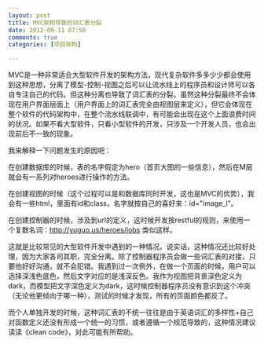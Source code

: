 ```yaml
---
layout: post
title: MVC架构导致的词汇表分裂
date: 2012-09-11 07:50
comments: true
categories: [项目架构]

---
```


MVC是一种非常适合大型软件开发的架构方法，现代复杂软件多多少少都会使用到这种思想，分离了模型-控制-视图之后可以让流水线上的程序员和设计师可以各自专注自己的代码。但这种分离也导致了词汇表的分裂。虽然这种分裂最终不会体现在用户界面层面上（用户界面上的词汇表完全由视图层来定义），但它会体现在整个软件的代码架构中，在整个流水线联调中，有可能会出现在这个上面浪费时间的状况。如果不看大型软件，只看小型软件的开发，只涉及一个开发人员，也会出现前后不一致的现象。

我来解释一下问题发生的原因吧：

在创建数据库的时候，表的名字假定为hero（首页大图的一些信息），然后在M层就会有一系列对heroes进行操作的方法。

在创建视图的时候（这个过程可以是和数据库同时开发，这也是MVC的优势），我会有一些html，里面有id和class，名字就按自己的喜好来：id="image_l"。

在创建控制器的时候，涉及到url的定义，这时候开发按restful的规则，来使用一个复数名词：http://yuguo.us/heroes/jobs 类似这样。

这就是比较常见的大型软件开发中遇到的一种情况。说实话，这种情况还比较好处理，因为大家各司其职，完全分离。除了控制器程序员会做一些词汇表的对接，只要他好好沟通，就不会犯错。我遇到过一次例外，在做一个页面的时候，用户可以选择深浅色底色，然后文字对应的是浅深反色。我作为视图把背景深色定义为dark，而模型把文字深色定义为dark，这时候控制器程序员没有意识到这个冲突（无论他更倾向于哪一种），测试的时候才发现，所有的页面颜色都反了。

而个人单独开发的时候，这种词汇表的不统一往往是由于英语词汇的多样性+自己对函数定义还没有形成一个统一的习惯，或者遵循一个规范导致的，这种情况建议读读《clean code》，对此可能有所帮助。

